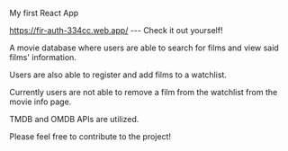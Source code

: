 My first React App

https://fir-auth-334cc.web.app/ --- Check it out yourself!

A movie database where users are able to search for films and view said films' information.

Users are also able to register and add films to a watchlist.

Currently users are not able to remove a film from the watchlist from the movie info page. 

TMDB and OMDB APIs are utilized.

Please feel free to contribute to the project!


